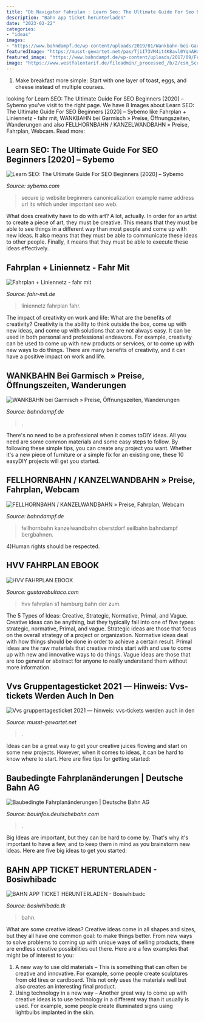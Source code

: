 ```yaml
---
title: "Db Navigator Fahrplan : Learn Seo: The Ultimate Guide For Seo Beginners [2020] – Sybemo"
description: "Bahn app ticket herunterladen"
date: "2023-02-22"
categories:
- "ideas"
images:
- "https://www.bahndampf.de/wp-content/uploads/2019/01/Wankbahn-bei-Garmisch-Bergstation-mit-Sonnenalm.jpg"
featuredImage: "https://musst-gewartet.net/pas/TjiI73VM4it4K8avl0YqnAHaFn.jpg"
featured_image: "https://www.bahndampf.de/wp-content/uploads/2017/09/Fellhornbahn.jpg"
image: "https://www.westfalentarif.de/fileadmin/_processed_/b/2/csm_Screen-01_861e88b6ac.png"
---
```



1. Make breakfast more simple: Start with one layer of toast, eggs, and cheese instead of multiple courses. 

	

		
looking for Learn SEO: The Ultimate Guide For SEO Beginners [2020] – Sybemo you've visit to the right page. We have 8 Images about Learn SEO: The Ultimate Guide For SEO Beginners [2020] – Sybemo like Fahrplan + Liniennetz - fahr mit, WANKBAHN bei Garmisch » Preise, Öffnungszeiten, Wanderungen and also FELLHORNBAHN / KANZELWANDBAHN » Preise, Fahrplan, Webcam. Read more:
		
    
## Learn SEO: The Ultimate Guide For SEO Beginners [2020] – Sybemo

<img loading=lazy src="https://mangools.com/blog/wp-content/uploads/2019/07/not-secure-chrome.jpg" onerror="this.onerror=null;this.src='https://tse4.mm.bing.net/th?id=OIP.G6xYw3Op03F2ZfW1saWEZQAAAA&amp;pid=15.1';" alt="Learn SEO: The Ultimate Guide For SEO Beginners [2020] – Sybemo">

_Source: sybemo.com_

>secure ip website beginners canonicalization example name address url its which under important seo web. 

	

What does creativity have to do with art? A lot, actually. In order for an artist to create a piece of art, they must be creative. This means that they must be able to see things in a different way than most people and come up with new ideas. It also means that they must be able to communicate these ideas to other people. Finally, it means that they must be able to execute these ideas effectively.

    
## Fahrplan + Liniennetz - Fahr Mit

<img loading=lazy src="https://www.fahr-mit.de/fahr-mit-wAssets/img/fahrplan-und-liniennetz/weblication/wThumbnails/8c20775132097a9g680d40877c306ff5.jpg" onerror="this.onerror=null;this.src='https://tse4.mm.bing.net/th?id=OIP.mIsjXtPpVftzCy0Yz6SviAAAAA&amp;pid=15.1';" alt="Fahrplan + Liniennetz - fahr mit">

_Source: fahr-mit.de_

>liniennetz fahrplan fahr. 

	

The impact of creativity on work and life: What are the benefits of creativity?
Creativity is the ability to think outside the box, come up with new ideas, and come up with solutions that are not always easy. It can be used in both personal and professional endeavors. For example, creativity can be used to come up with new products or services, or to come up with new ways to do things. There are many benefits of creativity, and it can have a positive impact on work and life.

    
## WANKBAHN Bei Garmisch » Preise, Öffnungszeiten, Wanderungen

<img loading=lazy src="https://www.bahndampf.de/wp-content/uploads/2019/01/Wankbahn-bei-Garmisch-Bergstation-mit-Sonnenalm.jpg" onerror="this.onerror=null;this.src='https://tse1.mm.bing.net/th?id=OIP.oNPyVEKvqxhleWtdH44QMgHaFj&amp;pid=15.1';" alt="WANKBAHN bei Garmisch » Preise, Öffnungszeiten, Wanderungen">

_Source: bahndampf.de_

>. 

	

There's no need to be a professional when it comes toDIY ideas. All you need are some common materials and some easy steps to follow. By following these simple tips, you can create any project you want. Whether it's a new piece of furniture or a simple fix for an existing one, these 10 easyDIY projects will get you started.

    
## FELLHORNBAHN / KANZELWANDBAHN » Preise, Fahrplan, Webcam

<img loading=lazy src="https://www.bahndampf.de/wp-content/uploads/2017/09/Fellhornbahn.jpg" onerror="this.onerror=null;this.src='https://tse3.mm.bing.net/th?id=OIP.oMxRVXMpA3tl8EaDekNARgHaE7&amp;pid=15.1';" alt="FELLHORNBAHN / KANZELWANDBAHN » Preise, Fahrplan, Webcam">

_Source: bahndampf.de_

>fellhornbahn kanzelwandbahn oberstdorf seilbahn bahndampf bergbahnen. 

	

4)Human rights should be respected.

    
## HVV FAHRPLAN EBOOK

<img loading=lazy src="https://www.chip.de/ii/8/4/5/6/3/1/2/7/ec4b1ccea2ce013c.jpg" onerror="this.onerror=null;this.src='https://tse1.mm.bing.net/th?id=OIP.7EsczqLOATxlqbceg2GFOAHaGT&amp;pid=15.1';" alt="HVV FAHRPLAN EBOOK">

_Source: gustavobultaco.com_

>hvv fahrplan s1 hamburg bahn der zum. 

	

The 5 Types of Ideas: Creative, Strategic, Normative, Primal, and Vague.
Creative ideas can be anything, but they typically fall into one of five types: strategic, normative, Primal, and vague. 
Strategic ideas are those that focus on the overall strategy of a project or organization. Normative ideas deal with how things should be done in order to achieve a certain result. Primal ideas are the raw materials that creative minds start with and use to come up with new and innovative ways to do things. Vague ideas are those that are too general or abstract for anyone to really understand them without more information.

    
## Vvs Gruppentagesticket 2021 — Hinweis: Vvs-tickets Werden Auch In Den

<img loading=lazy src="https://musst-gewartet.net/pas/TjiI73VM4it4K8avl0YqnAHaFn.jpg" onerror="this.onerror=null;this.src='https://tse2.mm.bing.net/th?id=OIP.lUunyRQRROtdj17eyTjpoAAAAA&amp;pid=15.1';" alt="Vvs gruppentagesticket 2021 — hinweis: vvs-tickets werden auch in den">

_Source: musst-gewartet.net_

>. 

	

Ideas can be a great way to get your creative juices flowing and start on some new projects. However, when it comes to ideas, it can be hard to know where to start. Here are five tips for getting started: 

    
## Baubedingte Fahrplanänderungen | Deutsche Bahn AG

<img loading=lazy src="https://bauinfos.deutschebahn.com/Karte_ce0bcc4ea1f2286bc69b1ed7e0aabfa0_thueringen_3.png" onerror="this.onerror=null;this.src='https://tse1.mm.bing.net/th?id=OIP.nsFi9jgRN_EN7CgQN69B9QHaGh&amp;pid=15.1';" alt="Baubedingte Fahrplanänderungen | Deutsche Bahn AG">

_Source: bauinfos.deutschebahn.com_

>. 

	

Big Ideas are important, but they can be hard to come by. That's why it's important to have a few, and to keep them in mind as you brainstorm new ideas. Here are five big ideas to get you started: 

    
## BAHN APP TICKET HERUNTERLADEN - Bosiwhibadc

<img loading=lazy src="https://www.westfalentarif.de/fileadmin/_processed_/b/2/csm_Screen-01_861e88b6ac.png" onerror="this.onerror=null;this.src='https://tse1.mm.bing.net/th?id=OIP.97wK8ld10BgBuQRtDIUUBQHaEu&amp;pid=15.1';" alt="BAHN APP TICKET HERUNTERLADEN - Bosiwhibadc">

_Source: bosiwhibadc.tk_

>bahn. 

	

What are some creative ideas?
Creative ideas come in all shapes and sizes, but they all have one common goal: to make things better. From new ways to solve problems to coming up with unique ways of selling products, there are endless creative possibilities out there. Here are a few examples that might be of interest to you: 
1. A new way to use old materials – This is something that can often be creative and innovative. For example, some people create sculptures from old tires or cardboard. This not only uses the materials well but also creates an interesting final product. 
2. Using technology in a new way – Another great way to come up with creative ideas is to use technology in a different way than it usually is used. For example, some people create illuminated signs using lightbulbs implanted in the skin.

